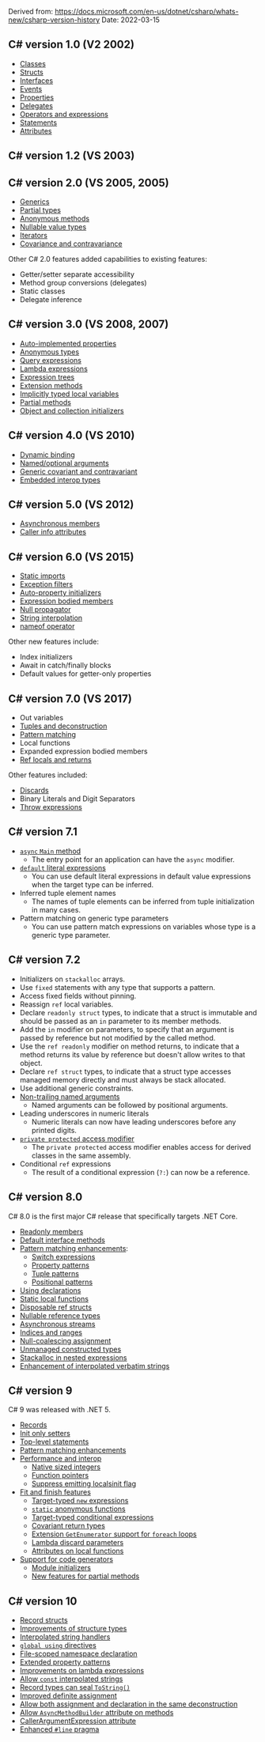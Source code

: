Derived from: https://docs.microsoft.com/en-us/dotnet/csharp/whats-new/csharp-version-history
Date: 2022-03-15

## C# version 1.0 (V2 2002)
- [Classes](https://github.com/dotnet/docs/blob/main/docs/csharp/fundamentals/types/classes.md)
- [Structs](https://github.com/dotnet/docs/blob/main/docs/csharp/language-reference/builtin-types/struct.md)
- [Interfaces](https://github.com/dotnet/docs/blob/main/docs/csharp/fundamentals/types/interfaces.md)
- [Events](https://github.com/dotnet/docs/blob/main/docs/csharp/events-overview.md)
- [Properties](https://github.com/dotnet/docs/blob/main/docs/csharp/properties.md)
- [Delegates](https://github.com/dotnet/docs/blob/main/docs/csharp/delegates-overview.md)
- [Operators and expressions](https://github.com/dotnet/docs/blob/main/docs/csharp/language-reference/operators/index.md)
- [Statements](https://github.com/dotnet/docs/blob/main/docs/csharp/programming-guide/statements-expressions-operators/statements.md)
- [Attributes](https://github.com/dotnet/docs/blob/main/docs/csharp/programming-guide/concepts/attributes/index.md)

## C# version 1.2 (VS 2003)

## C# version 2.0 (VS 2005, 2005)

- [Generics](https://github.com/dotnet/docs/blob/main/docs/csharp/fundamentals/types/generics.md)
- [Partial types](https://github.com/dotnet/docs/blob/main/docs/csharp/programming-guide/classes-and-structs/partial-classes-and-methods.md#partial-classes)
- [Anonymous methods](https://github.com/dotnet/docs/blob/main/docs/csharp/language-reference/operators/delegate-operator.md)
- [Nullable value types](https://github.com/dotnet/docs/blob/main/docs/csharp/language-reference/builtin-types/nullable-value-types.md)
- [Iterators](https://github.com/dotnet/docs/blob/main/docs/csharp/programming-guide/concepts/iterators.md)
- [Covariance and contravariance](https://github.com/dotnet/docs/blob/main/docs/csharp/programming-guide/concepts/covariance-contravariance/index.md)

Other C# 2.0 features added capabilities to existing features:

- Getter/setter separate accessibility
- Method group conversions (delegates)
- Static classes
- Delegate inference

## C# version 3.0 (VS 2008, 2007)

- [Auto-implemented properties](https://github.com/dotnet/docs/blob/main/docs/csharp/programming-guide/classes-and-structs/auto-implemented-properties.md)
- [Anonymous types](https://github.com/dotnet/docs/blob/main/docs/csharp/fundamentals/types/anonymous-types.md)
- [Query expressions](https://github.com/dotnet/docs/blob/main/docs/csharp/linq/query-expression-basics.md)
- [Lambda expressions](https://github.com/dotnet/docs/blob/main/docs/csharp/language-reference/operators/lambda-expressions.md)
- [Expression trees](https://github.com/dotnet/docs/blob/main/docs/csharp/expression-trees.md)
- [Extension methods](https://github.com/dotnet/docs/blob/main/docs/csharp/programming-guide/classes-and-structs/extension-methods.md)
- [Implicitly typed local variables](https://github.com/dotnet/docs/blob/main/docs/csharp/language-reference/keywords/var.md)
- [Partial methods](https://github.com/dotnet/docs/blob/main/docs/csharp/language-reference/keywords/partial-method.md)
- [Object and collection initializers](https://github.com/dotnet/docs/blob/main/docs/csharp/programming-guide/classes-and-structs/object-and-collection-initializers.md)

## C# version 4.0 (VS 2010)

- [Dynamic binding](https://github.com/dotnet/docs/blob/main/docs/csharp/language-reference/builtin-types/reference-types.md)
- [Named/optional arguments](https://github.com/dotnet/docs/blob/main/docs/csharp/programming-guide/classes-and-structs/named-and-optional-arguments.md)
- [Generic covariant and contravariant](https://github.com/dotnet/docs/blob/main/docs/csharp/../standard/generics/covariance-and-contravariance.md)
- [Embedded interop types](https://github.com/dotnet/docs/blob/main/docs/csharp/../framework/interop/type-equivalence-and-embedded-interop-types.md)

## C# version 5.0 (VS 2012)

- [Asynchronous members](https://github.com/dotnet/docs/blob/main/docs/csharp/async.md)
- [Caller info attributes](https://github.com/dotnet/docs/blob/main/docs/csharp/language-reference/attributes/caller-information.md)

## C# version 6.0 (VS 2015)

- [Static imports](https://github.com/dotnet/docs/blob/main/docs/csharp/language-reference/keywords/using-directive.md)
- [Exception filters](https://github.com/dotnet/docs/blob/main/docs/csharp/language-reference/keywords/when.md)
- [Auto-property initializers](https://github.com/dotnet/docs/blob/main/docs/csharp/properties.md)
- [Expression bodied members](https://github.com/dotnet/docs/blob/main/docs/csharp/language-reference/operators/lambda-operator.md#expression-body-definition)
- [Null propagator](https://github.com/dotnet/docs/blob/main/docs/csharp/language-reference/operators/member-access-operators.md#null-conditional-operators--and-)
- [String interpolation](https://github.com/dotnet/docs/blob/main/docs/csharp/language-reference/tokens/interpolated.md)
- [nameof operator](https://github.com/dotnet/docs/blob/main/docs/csharp/language-reference/operators/nameof.md)

Other new features include:

- Index initializers
- Await in catch/finally blocks
- Default values for getter-only properties

## C# version 7.0 (VS 2017)

- Out variables
- [Tuples and deconstruction](https://github.com/dotnet/docs/blob/main/docs/csharp/language-reference/builtin-types/value-tuples.md)
- [Pattern matching](https://github.com/dotnet/docs/blob/main/docs/csharp/fundamentals/functional/pattern-matching.md)
- Local functions
- Expanded expression bodied members
- [Ref locals and returns](https://github.com/dotnet/docs/blob/main/docs/csharp/programming-guide/classes-and-structs/ref-returns.md)

Other features included:

- [Discards](https://github.com/dotnet/docs/blob/main/docs/csharp/fundamentals/functional/discards.md)
- Binary Literals and Digit Separators
- [Throw expressions](https://github.com/dotnet/docs/blob/main/docs/csharp/language-reference/keywords/throw.md#the-throw-expression)

## C# version 7.1

- [`async` `Main` method](https://github.com/dotnet/docs/blob/main/docs/csharp/fundamentals/program-structure/main-command-line.md)
  - The entry point for an application can have the `async` modifier.
- [`default` literal expressions](https://github.com/dotnet/docs/blob/main/docs/csharp/language-reference/operators/default.md#default-literal)
  - You can use default literal expressions in default value expressions when the target type can be inferred.
- Inferred tuple element names
  - The names of tuple elements can be inferred from tuple initialization in many cases.
- Pattern matching on generic type parameters
  - You can use pattern match expressions on variables whose type is a generic type parameter.

## C# version 7.2

- Initializers on `stackalloc` arrays.
- Use `fixed` statements with any type that supports a pattern.
- Access fixed fields without pinning.
- Reassign `ref` local variables.
- Declare `readonly struct` types, to indicate that a struct is immutable and should be passed as an `in` parameter to its member methods.
- Add the `in` modifier on parameters, to specify that an argument is passed by reference but not modified by the called method.
- Use the `ref readonly` modifier on method returns, to indicate that a method returns its value by reference but doesn't allow writes to that object.
- Declare `ref struct` types, to indicate that a struct type accesses managed memory directly and must always be stack allocated.
- Use additional generic constraints.
- [Non-trailing named arguments](https://github.com/dotnet/docs/blob/main/docs/csharp/programming-guide/classes-and-structs/named-and-optional-arguments.md)
  - Named arguments can be followed by positional arguments.
- Leading underscores in numeric literals
  - Numeric literals can now have leading underscores before any printed digits.
- [`private protected` access modifier](https://github.com/dotnet/docs/blob/main/docs/csharp/language-reference/keywords/access-modifiers.md)
  - The `private protected` access modifier enables access for derived classes in the same assembly.
- Conditional `ref` expressions
  - The result of a conditional expression (`?:`) can now be a reference.

## C# version 8.0

C# 8.0 is the first major C# release that specifically targets .NET Core. 

- [Readonly members](https://github.com/dotnet/docs/blob/main/docs/csharp/csharp-8.md#readonly-members)
- [Default interface methods](https://github.com/dotnet/docs/blob/main/docs/csharp/csharp-8.md#default-interface-methods)
- [Pattern matching enhancements](https://github.com/dotnet/docs/blob/main/docs/csharp/csharp-8.md#more-patterns-in-more-places):
  - [Switch expressions](https://github.com/dotnet/docs/blob/main/docs/csharp/csharp-8.md#switch-expressions)
  - [Property patterns](https://github.com/dotnet/docs/blob/main/docs/csharp/csharp-8.md#property-patterns)
  - [Tuple patterns](https://github.com/dotnet/docs/blob/main/docs/csharp/csharp-8.md#tuple-patterns)
  - [Positional patterns](https://github.com/dotnet/docs/blob/main/docs/csharp/csharp-8.md#positional-patterns)
- [Using declarations](https://github.com/dotnet/docs/blob/main/docs/csharp/csharp-8.md#using-declarations)
- [Static local functions](https://github.com/dotnet/docs/blob/main/docs/csharp/csharp-8.md#static-local-functions)
- [Disposable ref structs](https://github.com/dotnet/docs/blob/main/docs/csharp/csharp-8.md#disposable-ref-structs)
- [Nullable reference types](https://github.com/dotnet/docs/blob/main/docs/csharp/language-reference/builtin-types/nullable-reference-types.md)
- [Asynchronous streams](https://github.com/dotnet/docs/blob/main/docs/csharp/csharp-8.md#asynchronous-streams)
- [Indices and ranges](https://github.com/dotnet/docs/blob/main/docs/csharp/csharp-8.md#indices-and-ranges)
- [Null-coalescing assignment](https://github.com/dotnet/docs/blob/main/docs/csharp/csharp-8.md#null-coalescing-assignment)
- [Unmanaged constructed types](https://github.com/dotnet/docs/blob/main/docs/csharp/csharp-8.md#unmanaged-constructed-types)
- [Stackalloc in nested expressions](https://github.com/dotnet/docs/blob/main/docs/csharp/csharp-8.md#stackalloc-in-nested-expressions)
- [Enhancement of interpolated verbatim strings](https://github.com/dotnet/docs/blob/main/docs/csharp/csharp-8.md#enhancement-of-interpolated-verbatim-strings)

## C# version 9

C# 9 was released with .NET 5.

- [Records](https://github.com/dotnet/docs/blob/main/docs/csharp/csharp-9.md#record-types)
- [Init only setters](https://github.com/dotnet/docs/blob/main/docs/csharp/csharp-9.md#init-only-setters)
- [Top-level statements](https://github.com/dotnet/docs/blob/main/docs/csharp/csharp-9.md#top-level-statements)
- [Pattern matching enhancements](https://github.com/dotnet/docs/blob/main/docs/csharp/csharp-9.md#pattern-matching-enhancements)
- [Performance and interop](https://github.com/dotnet/docs/blob/main/docs/csharp/csharp-9.md#performance-and-interop)
  - [Native sized integers](~/_csharplang/proposals/csharp-9.0/native-integers.md)
  - [Function pointers](~/_csharplang/proposals/csharp-9.0/function-pointers.md)
  - [Suppress emitting localsinit flag](~/_csharplang/proposals/csharp-9.0/skip-localsinit.md)
- [Fit and finish features](https://github.com/dotnet/docs/blob/main/docs/csharp/csharp-9.md#fit-and-finish-features)
  - [Target-typed `new` expressions](~/_csharplang/proposals/csharp-9.0/target-typed-new.md)
  - [`static` anonymous functions](~/_csharplang/proposals/csharp-9.0/static-anonymous-functions.md)
  - [Target-typed conditional expressions](~/_csharplang/proposals/csharp-9.0/target-typed-conditional-expression.md)
  - [Covariant return types](~/_csharplang/proposals/csharp-9.0/covariant-returns.md)
  - [Extension `GetEnumerator` support for `foreach` loops](~/_csharplang/proposals/csharp-9.0/extension-getenumerator.md)
  - [Lambda discard parameters](~/_csharplang/proposals/csharp-9.0/lambda-discard-parameters.md)
  - [Attributes on local functions](~/_csharplang/proposals/csharp-9.0/local-function-attributes.md)
- [Support for code generators](https://github.com/dotnet/docs/blob/main/docs/csharp/csharp-9.md#support-for-code-generators)
  - [Module initializers](~/_csharplang/proposals/csharp-9.0/module-initializers.md)
  - [New features for partial methods](~/_csharplang/proposals/csharp-9.0/extending-partial-methods.md)

## C# version 10

- [Record structs](https://github.com/dotnet/docs/blob/main/docs/csharp/csharp-10.md#record-structs)
- [Improvements of structure types](https://github.com/dotnet/docs/blob/main/docs/csharp/csharp-10.md#improvements-of-structure-types)
- [Interpolated string handlers](https://github.com/dotnet/docs/blob/main/docs/csharp/csharp-10.md#interpolated-string-handler)
- [`global using` directives](https://github.com/dotnet/docs/blob/main/docs/csharp/csharp-10.md#global-using-directives)
- [File-scoped namespace declaration](https://github.com/dotnet/docs/blob/main/docs/csharp/csharp-10.md#file-scoped-namespace-declaration)
- [Extended property patterns](https://github.com/dotnet/docs/blob/main/docs/csharp/csharp-10.md#extended-property-patterns)
- [Improvements on lambda expressions](https://github.com/dotnet/docs/blob/main/docs/csharp/csharp-10.md#lambda-expression-improvements)
- [Allow `const` interpolated strings](https://github.com/dotnet/docs/blob/main/docs/csharp/csharp-10.md#constant-interpolated-strings)
- [Record types can seal `ToString()`](https://github.com/dotnet/docs/blob/main/docs/csharp/csharp-10.md#record-types-can-seal-tostring)
- [Improved definite assignment](https://github.com/dotnet/docs/blob/main/docs/csharp/csharp-10.md#improved-definite-assignment)
- [Allow both assignment and declaration in the same deconstruction](https://github.com/dotnet/docs/blob/main/docs/csharp/csharp-10.md#assignment-and-declaration-in-same-deconstruction)
- [Allow `AsyncMethodBuilder` attribute on methods](https://github.com/dotnet/docs/blob/main/docs/csharp/csharp-10.md#allow-asyncmethodbuilder-attribute-on-methods)
- [CallerArgumentExpression attribute](https://github.com/dotnet/docs/blob/main/docs/csharp/csharp-10.md#callerargumentexpression-attribute-diagnostics)
- [Enhanced `#line` pragma](https://github.com/dotnet/docs/blob/main/docs/csharp/csharp-10.md#enhanced-line-pragma)

